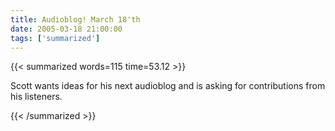 ```yaml
---
title: Audioblog! March 18'th
date: 2005-03-18 21:00:00
tags: ['summarized']
---
```


{{< summarized words=115 time=53.12 >}}

Scott wants ideas for his next audioblog and is asking for contributions from his listeners.

{{< /summarized >}}